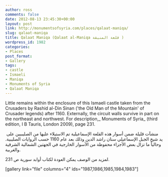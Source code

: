 ```yaml
---
author: ross
comments: false
date: 2012-08-13 23:45:30+00:00
layout: post
link: http://monumentsofsyria.com/places/qalaat-maniqa/
slug: qalaat-maniqa
title: Qalaat Maniqa (Qalaat al-Maniqa قلعة المنيقة )
wordpress_id: 1982
categories:
- Places
post_format:
- Gallery
tags:
- castle
- Ismaeli
- Maniqa
- Monuments of Syria
- Qalaat Maniqa
---
```


Little remains within the enclosure of this Ismaeli castle taken from the Crusaders by Rashid al-Din Sinan ('the Old Man of the Mountain' of Crusader legends) after 1160. Externally, the circuit walls survive in part on the northeast and northwest. For description,_ Monuments of Syria_ (third edition, I B Tauris, London 2009), page 231.


 منشآت قليلة ضمن أسوار هذه القلعة الإسماعيلية تم الاستيلاء عليها من الصليبيين على يد شيخ الجبل الإسماعيلي سنان راشد الدين وذلك بعد عام 1160 حسب الروايات الصليبية. وحالياً ما تزال بعض الأجزاء محفوظة من الأسوار الخارجية في الجهتين الشمالية الشرقية والغربية.




لمزيد من الوصف يمكن العودة لكتاب أوابد سورية ص 231.


[gallery link="file" columns="4" ids="1987,1986,1985,1984,1983"]
